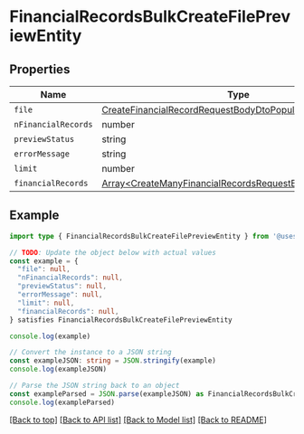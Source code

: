 
# FinancialRecordsBulkCreateFilePreviewEntity


## Properties

Name | Type
------------ | -------------
`file` | [CreateFinancialRecordRequestBodyDtoPopulatedFilesInner](CreateFinancialRecordRequestBodyDtoPopulatedFilesInner.md)
`nFinancialRecords` | number
`previewStatus` | string
`errorMessage` | string
`limit` | number
`financialRecords` | [Array&lt;CreateManyFinancialRecordsRequestBodyDtoDataInner&gt;](CreateManyFinancialRecordsRequestBodyDtoDataInner.md)

## Example

```typescript
import type { FinancialRecordsBulkCreateFilePreviewEntity } from '@usesofia/pegasus-core-api-sdk'

// TODO: Update the object below with actual values
const example = {
  "file": null,
  "nFinancialRecords": null,
  "previewStatus": null,
  "errorMessage": null,
  "limit": null,
  "financialRecords": null,
} satisfies FinancialRecordsBulkCreateFilePreviewEntity

console.log(example)

// Convert the instance to a JSON string
const exampleJSON: string = JSON.stringify(example)
console.log(exampleJSON)

// Parse the JSON string back to an object
const exampleParsed = JSON.parse(exampleJSON) as FinancialRecordsBulkCreateFilePreviewEntity
console.log(exampleParsed)
```

[[Back to top]](#) [[Back to API list]](../README.md#api-endpoints) [[Back to Model list]](../README.md#models) [[Back to README]](../README.md)


